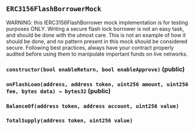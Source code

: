 ## `ERC3156FlashBorrowerMock`



WARNING: this IERC3156FlashBorrower mock implementation is for testing purposes ONLY.
Writing a secure flash lock borrower is not an easy task, and should be done with the utmost care.
This is not an example of how it should be done, and no pattern present in this mock should be considered secure.
Following best practices, always have your contract properly audited before using them to manipulate important funds on
live networks.


### `constructor(bool enableReturn, bool enableApprove)` (public)





### `onFlashLoan(address, address token, uint256 amount, uint256 fee, bytes data) → bytes32` (public)






### `BalanceOf(address token, address account, uint256 value)`





### `TotalSupply(address token, uint256 value)`







